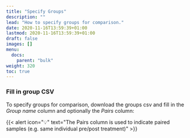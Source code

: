 ```yaml
---
title: "Specify Groups"
description: ""
lead: "How to specify groups for comparison."
date: 2020-11-16T13:59:39+01:00
lastmod: 2020-11-16T13:59:39+01:00
draft: false
images: []
menu:
  docs:
    parent: "bulk"
weight: 320
toc: true
---
```


### Fill in group CSV

To specify groups for comparison, download the groups csv and fill in the *Group name*  column and optionally the *Pairs* column:


{{< alert icon="💡" text="The Pairs column is used to indicate paired samples (e.g. same individual pre/post treatment)" >}}




